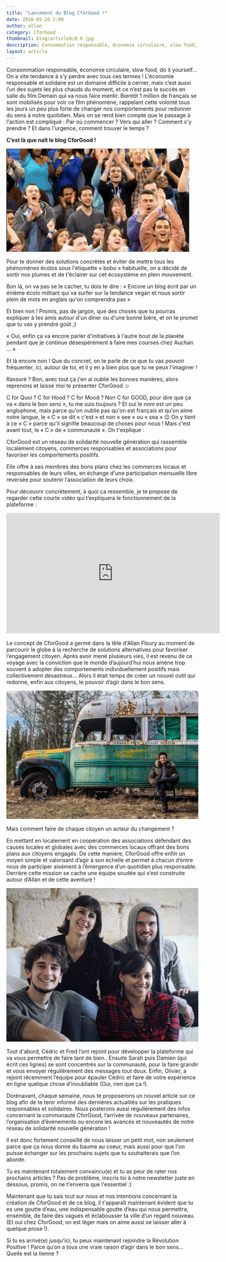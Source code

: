 ```yaml
---
title: "Lancement du Blog CforGood !"
date: 2016-05-26 2:00
author: allan
category: CforGood
thumbnail: blog/article0/0.0.jpg
description: Consommation responsable, économie circulaire, slow food, do it yourself… On a vite tendance à s'y perdre avec tous ces termes ! C'est là que naît le blog de CforGood !
layout: article
---
```


Consommation responsable, économie circulaire, slow food, do it yourself… On a vite tendance à s'y perdre avec tous ces termes ! L'économie responsable et solidaire est un domaine difficile à cerner, mais c’est aussi l’un des sujets les plus chauds du moment, et ce n’est pas le succès en salle du film Demain qui va nous faire mentir.
Bientôt 1 million de français se sont mobilisés pour voir ce film phénomène, rappelant cette volonté tous les jours un peu plus forte de changer nos comportements pour redonner du sens à notre quotidien.
Mais on se rend bien compte que le passage à l'action est compliqué : Par où commencer ? Vers qui aller ? Comment s'y prendre ? Et dans l'urgence, comment trouver le temps ?

**C’est là que naît le blog CforGood !**

<img src='../../images/blog/article0/0.1.gif' alt="Gif Applause">

Pour te donner des solutions concrètes et éviter de mettre tous les phénomènes écolos sous l'étiquette « bobo » habituelle, on a décidé de sortir nos plumes et de t'éclairer sur cet écosystème en plein mouvement.

Bon là, on va pas se le cacher, tu dois te dire : « Encore un blog écrit par un énième écolo militant qui va surfer sur la tendance vegan et nous sortir plein de mots en anglais qu'on comprendra pas »

Et bien non ! Promis, pas de jargon, que des choses que tu pourras expliquer à tes amis autour d'un diner ou d'une bonne bière, et on te promet que tu vas y prendre goût ;)

« Oui, enfin ça va encore parler d'initiatives à l'autre bout de la planète pendant que je continue désespérément à faire mes courses chez Auchan … »

Et là encore non ! Que du concret, on te parle de ce que tu vas pouvoir fréquenter, ici, autour de toi, et il y en a bien plus que tu ne peux l'imaginer !

Rassuré ? Bon, avec tout ça j'en ai oublié les bonnes manières, alors reprenons et laisse moi te présenter CforGood :relaxed:

C for Quoi ? C for Hood ? C for Mood ? Non C for GOOD, pour dire que ça va « dans le bon sens », tu me suis toujours ?
Et oui le nom est un peu anglophone, mais parce qu'on oublie pas qu'on est français et qu'on aime notre langue, le « C » se dit « c'est » et non « see » ou « sea » :wink:
On y tient à ce « C » parce qu'il signifie beaucoup de choses pour nous ! Mais c'est avant tout, le « C » de « communauté ».
On t'explique :

CforGood est un réseau de solidarité nouvelle génération qui rassemble localement citoyens, commerces responsables et associations pour favoriser les comportements positifs.

Elle offre à ses membres des bons plans chez les commerces locaux et responsables de leurs villes, en échange d'une participation mensuelle libre reversée pour soutenir l’association de leurs choix.

Pour découvrir concrètement, à quoi ça ressemble, je te propose de regarder cette courte vidéo qui t’expliquera le fonctionnement de la plateforme :

<div class="article-video">
  <iframe width="560" height="315" src="https://www.youtube.com/embed/60aVvqjXWRs" frameborder="0" allowfullscreen></iframe>
</div>

Le concept de CforGood a germé dans la tête d'Allan Floury au moment de parcourir le globe à la recherche de solutions alternatives pour favoriser l’engagement citoyen. Après avoir mené plusieurs vies, il est revenu de ce voyage avec la conviction que le monde d’aujourd’hui nous amène trop souvent à adopter des comportements individuellement positifs mais collectivement désastreux... Alors il était temps de créer un nouvel outil qui redonne, enfin aux citoyens, le pouvoir d’agir dans le bon sens.

<img src='../../images/blog/article0/0.2.jpg' alt="Allan Floury en Alaska">

Mais comment faire de chaque citoyen un acteur du changement ?

En mettant en localement en coopération des associations défendant des causes locales et globales avec des commerces locaux offrant des bons plans aux citoyens engagés.
De cette manière, CforGood offre enfin un moyen simple et valorisant d’agir à son échelle et permet à chacun d’entre nous de participer aisément à l’émergence d’un quotidien plus responsable.
Derrière cette mission se cache une équipe soudée qui s’est construite autour d’Allan et de cette aventure !

<img src='../../images/blog/article0/0.3.jpg' alt="Team CforGood">

Tout d'abord, Cédric et Fred l’ont rejoint pour développer la plateforme qui va vous permettre de faire tant de bien.. Ensuite Sarah puis Damien (qui écrit ces lignes) se sont concentrés sur la communauté, pour la faire grandir et vous envoyer régulièrement des messages tout doux. Enfin, Olivier, a rejoint récemment l’équipe pour épauler Cédric et faire de votre expérience en ligne quelque chose d’inoubliable (Oui, rien que ça !).

Dorénavant, chaque semaine, nous te proposerons un nouvel article sur ce blog afin de te tenir informé des dernières actualités sur les pratiques responsables et solidaires. Nous posterons aussi régulièrement des infos concernant la communauté CforGood, l’arrivée de nouveaux partenaires, l’organisation d’évènements ou encore les avancés et nouveautés de notre réseau de solidarité nouvelle génération !

Il est donc fortement conseillé de nous laisser un petit mot, non seulement parce que ça nous donne du baume au coeur, mais aussi pour que l'on puisse échanger sur les prochains sujets que tu souhaiterais que l’on aborde.

Tu es maintenant totalement convaincu(e) et tu as peur de rater nos prochains articles ?  Pas de problème, inscris toi à notre newsletter juste en dessous, promis, on ne t'enverra que l'essentiel :)

Maintenant que tu sais tout sur nous  et nos intentions concernant la création de CforGood et de ce blog, il t'apparaît maintenant évident que tu es une goutte d’eau, une indispensable goutte d’eau qui nous permettra, ensemble, de faire des vagues et éclabousser ta ville d’un regard nouveau. (Et oui chez CforGood, on est léger mais on aime aussi se laisser aller à quelque prose !).

Si tu es arrivé(e) jusqu’ici, tu peux maintenant rejoindre la Révolution Positive !
Parce qu’on a tous une vraie raison d’agir dans le bon sens… Quelle est la tienne ?